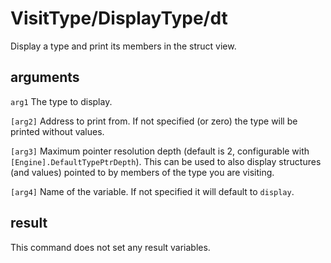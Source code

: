 # VisitType/DisplayType/dt

Display a type and print its members in the struct view.

## arguments

`arg1` The type to display.

`[arg2]` Address to print from. If not specified (or zero) the type will be printed without values.

`[arg3]` Maximum pointer resolution depth (default is 2, configurable with `[Engine].DefaultTypePtrDepth`). This can be used to also display structures (and values) pointed to by members of the type you are visiting.

`[arg4]` Name of the variable. If not specified it will default to `display`.

## result

This command does not set any result variables.
